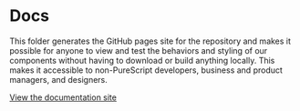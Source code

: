 # Docs

This folder generates the GitHub pages site for the repository and makes it possible for anyone to view and test the behaviors and styling of our components without having to download or build anything locally. This makes it accessible to non-PureScript developers, business and product managers, and designers.

[View the documentation site](https://citizennet.github.io/purescript-cn-ui/)

